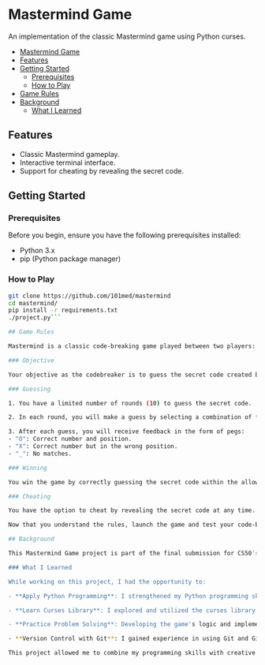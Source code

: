 # Mastermind Game

An implementation of the classic Mastermind game using Python curses.

- [Mastermind Game](#mastermind-game)
- [Features](#features)
- [Getting Started](#getting-started)
  - [Prerequisites](#prerequisites)
  - [How to Play](#how-to-play)
- [Game Rules](#game-rules)
- [Background](#background)
  - [What I Learned](#what-i-learned)

## Features

- Classic Mastermind gameplay.
- Interactive terminal interface.
- Support for cheating by revealing the secret code.

## Getting Started

### Prerequisites

Before you begin, ensure you have the following prerequisites installed:

- Python 3.x
- pip (Python package manager)

### How to Play

   ```bash
   git clone https://github.com/101med/mastermind
   cd mastermind/
   pip install -r requirements.txt
   ./project.py```

## Game Rules

Mastermind is a classic code-breaking game played between two players: the codemaker and the codebreaker. In this Python implementation, you will play as the codebreaker.

### Objective

Your objective as the codebreaker is to guess the secret code created by the computer (codemaker). The secret code consists of a sequence of four numbers.

### Guessing

1. You have a limited number of rounds (10) to guess the secret code.

2. In each round, you will make a guess by selecting a combination of four unique numbers. The numbers cannot be repeated, and the order matters.

3. After each guess, you will receive feedback in the form of pegs:
   - "O": Correct number and position.
   - "X": Correct number but in the wrong position.
   - "_": No matches.

### Winning

You win the game by correctly guessing the secret code within the allowed number of rounds. Your score will be displayed as the number of rounds remaining.

### Cheating

You have the option to cheat by revealing the secret code at any time. Use this feature sparingly!

Now that you understand the rules, launch the game and test your code-breaking skills!

## Background

This Mastermind Game project is part of the final submission for CS50's Introduction to Computer Science course at Harvard University. It serves as a culmination of the skills and knowledge acquired throughout the course.

### What I Learned

While working on this project, I had the opportunity to:

- **Apply Python Programming**: I strengthened my Python programming skills, especially in handling data structures and logic.

- **Learn Curses Library**: I explored and utilized the curses library in Python to create an interactive terminal interface for the game.

- **Practice Problem Solving**: Developing the game's logic and implementing the rules challenged me to think critically and practice problem-solving techniques.

- **Version Control with Git**: I gained experience in using Git and GitHub for version control, collaboration, and project management.

This project allowed me to combine my programming skills with creative problem-solving to bring a classic game to life in a terminal environment. I hope you enjoy playing the Mastermind Game as much as I enjoyed creating it!
